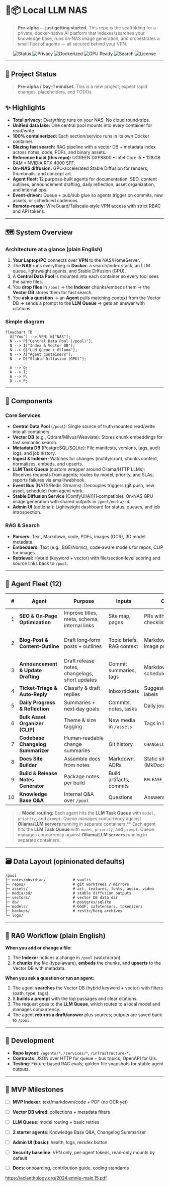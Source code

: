 # 🧠📦 Local LLM NAS

> **Pre‑alpha — just getting started.** This repo is the scaffolding for a private, docker‑native AI platform that indexes/searches your knowledge base, runs on‑NAS image generation, and orchestrates a small fleet of agents — all secured behind your VPN.

<p align="center">
  <img alt="Status" src="https://img.shields.io/badge/status-pre--alpha-ff9800">
  <img alt="Privacy" src="https://img.shields.io/badge/Privacy-offline--first-2ea44f"> 
  <img alt="Dockerized" src="https://img.shields.io/badge/Containers-docker--compose-0db7ed"> 
  <img alt="GPU Ready" src="https://img.shields.io/badge/GPU-RTX%204000%20SFF-blueviolet"> 
  <img alt="Search" src="https://img.shields.io/badge/Search-vector%20DB-orange"> 
  <img alt="License" src="https://img.shields.io/badge/License-MIT-lightgrey">
</p>

---

## 🚧 Project Status

> **Pre‑alpha / Day‑1 mindset.** This is a new project; expect rapid changes, placeholders, and TODOs.

## ✨ Highlights

* **Total privacy:** Everything runs on your NAS. No cloud round‑trips.
* **Unified data lake:** One central pool mounts into every container for read/write.
* **100% containerized:** Each section/service runs in its own Docker container.
* **Blazing fast search:** RAG pipeline with a vector DB + metadata index across notes, code, PDFs, and binary assets.
* **Reference build (this repo):** UGREEN DXP8800 • Intel Core i5 • 128 GB RAM • NVIDIA RTX 4000 SFF.
* **On‑NAS diffusion:** GPU‑accelerated Stable Diffusion for renders, thumbnails, and concept art.
* **Agent fleet:** 12 purpose‑built agents for documentation, SEO, content outlines, announcement drafting, daily reflection, asset organization, and internal ops.
* **Event‑driven:** Queue + pub/sub glue so agents trigger on commits, new assets, or scheduled cadences.
* **Remote‑ready:** WireGuard/Tailscale‑style VPN access with strict RBAC and API tokens.

---

## 🗺️ System Overview

### Architecture at a glance (plain English)

1. **Your Laptop/PC** connects over **VPN** to the NAS/HomeServer.
2. The **NAS** runs everything in **Docker**: a search/index stack, an LLM queue, lightweight agents, and Stable Diffusion (GPU).
3. A **Central Data Pool** is mounted into each container so every tool sees the same files.
4. You **drop files** in `/pool` → the **Indexer** chunks/embeds them → the **Vector DB** stores them for fast search.
5. You **ask a question** → an **Agent** pulls matching context from the Vector DB → sends a prompt to the **LLM Queue** → gets an answer with citations.

### Simple diagram

```mermaid
flowchart TD
  U["You"] -->|VPN| N["NAS"];
  N --> P["Central Data Pool (/pool)"];
  N --> I["Index & Vector DB"];
  N --> Q["LLM Queue + Ollama"];
  N --> A["Agent Containers"];
  N --> D["Stable Diffusion (GPU)"];

  A --> Q;
  A --> I;
  A --> P;
  D --> P;
```

---

## 🧩 Components

### Core Services

* **Central Data Pool** (`/pool`): Single source of truth mounted read/write into all containers.
* **Vector DB** (e.g., Qdrant/Milvus/Weaviate): Stores chunk embeddings for fast semantic search.
* **Metadata DB** (PostgreSQL/SQLite): File manifests, versions, tags, audit logs, and job history.
* **Ingest & Indexer:** Watches for changes (inotify/cron), chunks content, normalizes, embeds, and upserts.
* **LLM Task Queue** (custom wrapper around Ollama/HTTP LLMs): Receives requests from agents; routes by model, priority, and SLAs; reports failures via email/webhook.
* **Event Bus** (NATS/Redis Streams): Decouples triggers (git push, new asset, schedule) from agent work.
* **Stable Diffusion Service** (ComfyUI/A1111‑compatible): On‑NAS GPU image generation with shared outputs in `/pool/media/sd`.
* **Admin UI** (optional): Lightweight dashboard for status, queues, and job introspection.

### RAG & Search

* **Parsers:** Text, Markdown, code, PDFs, images (OCR), 3D model metadata.
* **Embedders:** Text (e.g., BGE/Nomic), code‑aware models for repos, CLIP for images.
* **Retrieval:** Hybrid (keyword + vector) with file/section‑level scoring and source links back to `/pool`.

---

## 🤖 Agent Fleet (12)

|  # | Agent                               | Purpose                                        | Inputs                    | Outputs                         | Typical Triggers             |
| -: | ----------------------------------- | ---------------------------------------------- | ------------------------- | ------------------------------- | ---------------------------- |
|  1 | **SEO & On‑Page Optimization**      | Improve titles, meta, schema, internal links   | Site map, pages           | PRs with diffs, checklists      | Weekly, on deploy            |
|  2 | **Blog‑Post & Content‑Outline**     | Draft long‑form posts + outlines               | Topic briefs, RAG context | Markdown drafts, image prompts  | On request, content calendar |
|  3 | **Announcement & Update Drafting**  | Draft release notes, changelogs, short updates | Commit summaries, tags    | Markdown/CSV for schedulers     | On release tag               |
|  4 | **Ticket‑Triage & Auto‑Reply**      | Classify & draft replies                       | Inbox/tickets             | Suggested replies, labels       | Hourly                       |
|  5 | **Daily Progress & Reflection**     | Summaries + next‑day goals                     | Commits, notes, tasks     | Daily journal & plan            | 19:00 daily                  |
|  6 | **Bulk Asset Organizer (CLIP)**     | Theme & size tagging                           | New media in `/assets`    | Tags in DB + sidecars           | On asset drop                |
|  7 | **Codebase Changelog Summarizer**   | Human‑readable change summaries                | Git history               | `CHANGELOG.md` patches          | On merge to `main`           |
|  8 | **Docs Site Builder**               | Assemble docs from notes                       | Markdown, ADRs            | Static site (MkDocs/Docusaurus) | Nightly                      |
|  9 | **Build & Release Notes Generator** | Package notes per build                        | Build artifacts, commits  | `RELEASE_NOTES.md`              | On CI success                |
| 10 | **Knowledge Base Q\&A**             | Internal Q\&A over `/pool`                     | Questions                 | Answers with citations          | On demand                    |

> 💡 **Model routing:** Each agent hits the **LLM Task Queue** with `model`, `priority`, and `prompt`. Queue manages concurrency against **Ollama/LLM servers** running in separate containers.\*\* Each agent hits the **LLM Task Queue** with `model`, `priority`, and `prompt`. Queue manages concurrency against **Ollama/LLM servers** running in separate containers.

---

## 🗃️ Data Layout (opinionated defaults)

```
/pool
├─ notes/obsidian/            # vaults
├─ repos/                     # git worktrees / mirrors
├─ assets/                    # art, textures, fonts, audio, video
├─ media/sd/                  # stable diffusion outputs
├─ vectors/                   # vector DB data dir
├─ db/                        # postgres/sqlite
├─ models/                    # GGUF, safetensors, tokenizers
├─ backups/                   # restic/borg archives
└─ logs/
```

---

## 🔎 RAG Workflow (plain English)

**When you add or change a file:**

1. The **Indexer** notices a change in `/pool` (watch/cron).
2. It **chunks** the file (type‑aware), **embeds** the chunks, and **upserts** to the Vector DB with metadata.

**When you ask a question or run an agent:**

1. The agent **searches** the Vector DB (hybrid keyword + vector) with filters (path, type, tags).
2. It **builds a prompt** with the top passages and clear citations.
3. The request goes to the **LLM Queue**, which routes to a local model and manages concurrency.
4. The agent **returns a draft/answer** plus sources; outputs are saved back to `/pool`.

---

## 🧪 Development

* **Repo layout**: `/agents/*`, `/services/*`, `/infrastructure/*`.
* **Contracts**: JSON over HTTP for queue + bus topics; OpenAPI for UIs.
* **Testing**: Fixture‑based RAG evals; golden‑file snapshots for stable agent outputs.

---

## 🧭 MVP Milestones

* [ ] **MVP Indexer**: text/markdown/code + PDF (no OCR yet)
* [ ] **Vector DB wired**: collections + metadata filters
* [ ] **LLM Queue**: model routing + basic retries
* [ ] **2 starter agents**: Knowledge Base Q\&A, Changelog Summarizer
* [ ] **Admin UI (basic)**: health, logs, reindex button
* [ ] **Security baseline**: VPN only, per‑agent tokens, read‑only mounts by default
* [ ] **Docs**: onboarding, contribution guide, coding standards


https://aclanthology.org/2024.emnlp-main.15.pdf

